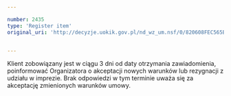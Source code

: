 ```yaml
---

number: 2435
type: 'Register item'
original_uri: 'http://decyzje.uokik.gov.pl/nd_wz_um.nsf/0/820608FEC565B2FDC12578D200331F7F?OpenDocument'


---
```


Klient zobowiązany jest w ciągu 3 dni od daty otrzymania zawiadomienia, poinformować Organizatora o akceptacji nowych warunków lub rezygnacji z udziału w imprezie. Brak odpowiedzi w tym terminie uważa się za akceptację zmienionych warunków umowy.
